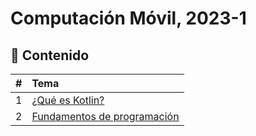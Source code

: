 # Computación Móvil, 2023-1

## :bookmark_tabs: Contenido

| # | Tema |
| :-: | :---- |
| 1 | [¿Qué es Kotlin?](Sesion-01/Readme.md) | 
| 2 | [Fundamentos de programación](Sesion-02/Readme.md) |
